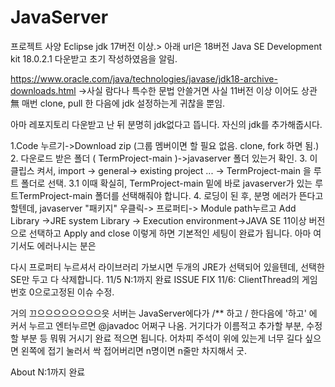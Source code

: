# JavaServer

프로젝트 사양 Eclipse jdk 17버전 이상.>
아래 url은 18버전 Java SE Development kit 18.0.2.1 다운받고 초기 작성하였음을 알림.

https://www.oracle.com/java/technologies/javase/jdk18-archive-downloads.html
->사실 람다나 특수한 문법 안쓸거면 사실 11버전 이상 이어도 상관 無
매번 clone, pull 한 다음에 jdk 설정하는게 귀찮을 뿐임.

아마 레포지토리 다운받고 난 뒤 분명히 jdk없다고 뜹니다.
자신의 jdk를 추가해줍시다.

1.Code 누르기->Download zip (그룹 멤버이면 할 필요 없음. clone, fork 하면 됨.)
2. 다운로드 받은 폴더 ( TermProject-main )->javaserver 폴더 있는거 확인.
3. 이클립스 켜서, import -> general-> existing project ... -> TermProject-main 을 루트 폴더로 선택.
3.1 이때 확실히, TermProject-main 밑에 바로 javaserver가 있는 루트TermProject-main 폴더를 선택해줘야 합니다.
4. 로딩이 된 후, 분명 에러가 뜬다고 할텐데, javaserver "패키지" 우클릭-> 프로퍼티-> Module path누르고 Add Library
->JRE system Library -> Execution environment->JAVA SE 11이상 버전으로 선택하고 Apply and close
이렇게 하면 기본적인 세팅이 완료가 됩니다. 아마 여기서도 에러나시는 분은

다시 프로퍼티 누르셔서 라이브러리 가보시면 두개의 JRE가 선택되어 있을텐데, 선택한 SE만 두고 다 삭제합니다.
11/5 N:1까지 완료
ISSUE FIX 11/6: ClientThread의 게임번호 0으로고정된 이슈 수정.



거의 끄으으으으으으으으읏
서버는 JavaServer에다가 /** 하고 / 한다음에 '하고' 에 커서 누르고 엔터누르면 @javadoc 어쩌구 나옴. 거기다가 이름적고 추가할 부분, 수정할 부분 등 뭐뭐 거시기 완료 적으면 됩니다.
어차피 주석이 위에 있는게 너무 길다 싶으면 왼쪽에 접기 눌러서 싹 접어버리면 n명이면 n줄만 차지해서 굿.

About
N:1까지 완료

